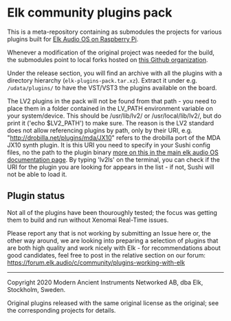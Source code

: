 # Elk community plugins pack

This is a meta-repository containing as submodules the projects for various plugins built for [Elk Audio OS on Raspberry Pi](https://github.com/elk-audio/).

Whenever a modification of the original project was needed for the build, the submodules point to local forks hosted on [this Github organization](https://github.com/elk-community).

Under the release section, you will find an archive with all the plugins with a directory hierarchy (`elk-plugins-pack.tar.xz`). Extract it under e.g. `/udata/plugins/` to have the VST/VST3 the plugins available on the board. 

The LV2 plugins in the pack will not be found from that path - you need to place them in a folder contained in the LV_PATH environment variable on your system/device. This should be /usr/lib/lv2/ or /usr/local/lib/lv2/, but do print it ('echo $LV2_PATH') to make sure.
The reason is the LV2 standard does not allow referencing plugins by path, only by their URI, e.g. "http://drobilla.net/plugins/mda/JX10" refers to the drobilla port of the MDA JX10 synth plugin. It is this URI you need to specify in your Sushi config files, no the path to the plugin binary [more on this in the main elk audio OS documentation page](https://elk-audio.github.io/elk-docs/html/index.html).
By typing 'lv2ls' on the terminal, you can check if the URI for the plugin you are looking for appears in the list - if not, Sushi will not be able to load it.

## Plugin status

Not all of the plugins have been thouroughly tested; the focus was getting them to build and run without Xenomai Real-Time issues.

Please report any that is not working by submitting an Issue here or, the other way around, we are looking into preparing a selection of plugins that are both high quality and work nicely with Elk - for recommendations about good candidates, feel free to post in the relative section on our forum:
https://forum.elk.audio/c/community/plugins-working-with-elk

---
Copyright 2020 Modern Ancient Instruments Networked AB, dba Elk, Stockholm, Sweden.

Original plugins released with the same original license as the original; see the corresponding projects for details.

